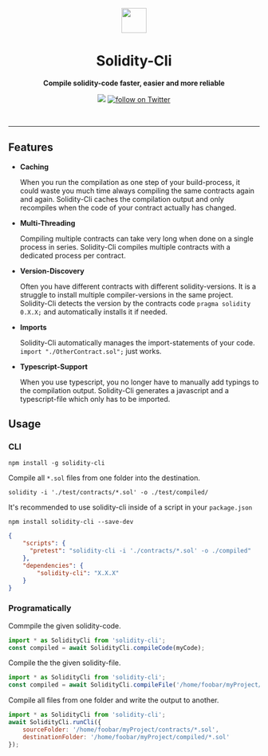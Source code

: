 <p align="center">
  <a href="https://github.com/pubkey/Solidity-Cli">
    <img src="https://cdn.rawgit.com/pubkey/solidity-cli/master/docs/solidity.svg" width="50px" />
  </a>
</p>

<h1 align="center">Solidity-Cli</h1>
<p align="center">
  <strong>Compile solidity-code faster, easier and more reliable</strong>
</p>

<p align="center">
    <a alt="travis" href="https://travis-ci.org/pubkey/solidity-cli">
        <img src="https://travis-ci.org/pubkey/solidity-cli.svg?branch=master" /></a>
    <a href="https://twitter.com/intent/follow?screen_name=pubkeypubkey">
        <img src="https://img.shields.io/twitter/follow/pubkeypubkey.svg?style=social&logo=twitter"
            alt="follow on Twitter"></a>
</p>

<br/>

* * *

## Features

-   **Caching**

    When you run the compilation as one step of your build-process, it could waste you much time always compiling the same contracts again and again. Solidity-Cli caches the compilation output and only recompiles when the code of your contract actually has changed.

-   **Multi-Threading**

    Compiling multiple contracts can take very long when done on a single process in series. Solidity-Cli compiles multiple contracts with a dedicated process per contract.

-   **Version-Discovery**

    Often you have different contracts with different solidity-versions. It is a struggle to install multiple compiler-versions in the same project. Solidity-Cli detects the version by the contracts code `pragma solidity 0.X.X;` and automatically installs it if needed.

-   **Imports**

    Solidity-Cli automatically manages the import-statements of your code. `import "./OtherContract.sol";` just works.

-   **Typescript-Support**

    When you use typescript, you no longer have to manually add typings to the compilation output. Solidity-Cli generates a javascript and a typescript-file which only has to be imported.

## Usage

### CLI

`npm install -g solidity-cli`

Compile all `*.sol` files from one folder into the destination.

`solidity -i './test/contracts/*.sol' -o ./test/compiled/`

It's recommended to use solidity-cli inside of a script in your `package.json`

`npm install solidity-cli --save-dev`

```json
{
    "scripts": {
      "pretest": "solidity-cli -i './contracts/*.sol' -o ./compiled"
    },
    "dependencies": {
        "solidity-cli": "X.X.X"
    }
}
```

### Programatically

Commpile the given solidity-code.

```js
import * as SolidityCli from 'solidity-cli';
const compiled = await SolidityCli.compileCode(myCode);
```

Compile the the given solidity-file.

```js
import * as SolidityCli from 'solidity-cli';
const compiled = await SolidityCli.compileFile('/home/foobar/myProject/contracts/Basic.sol');
```

Compile all files from one folder and write the output to another.

```js
import * as SolidityCli from 'solidity-cli';
await SolidityCli.runCli({
    sourceFolder: '/home/foobar/myProject/contracts/*.sol',
    destinationFolder: '/home/foobar/myProject/compiled/*.sol'
});
```
